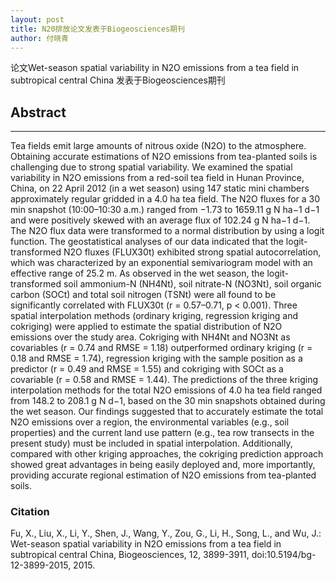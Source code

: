 ```yaml
---
layout: post
title: N20排放论文发表于Biogeosciences期刊
author: 付晓青
---
```


论文Wet-season spatial variability in N2O emissions from a tea field in subtropical central China 发表于Biogeosciences期刊


## Abstract
-----

Tea fields emit large amounts of nitrous oxide (N2O) to the atmosphere. Obtaining accurate estimations of N2O emissions from tea-planted soils is challenging due to strong spatial variability. We examined the spatial variability in N2O emissions from a red-soil tea field in Hunan Province, China, on 22 April 2012 (in a wet season) using 147 static mini chambers approximately regular gridded in a 4.0 ha tea field. The N2O fluxes for a 30 min snapshot (10:00–10:30 a.m.) ranged from −1.73 to 1659.11 g N ha−1 d−1 and were positively skewed with an average flux of 102.24 g N ha−1 d−1. The N2O flux data were transformed to a normal distribution by using a logit function. The geostatistical analyses of our data indicated that the logit-transformed N2O fluxes (FLUX30t) exhibited strong spatial autocorrelation, which was characterized by an exponential semivariogram model with an effective range of 25.2 m. As observed in the wet season, the logit-transformed soil ammonium-N (NH4Nt), soil nitrate-N (NO3Nt), soil organic carbon (SOCt) and total soil nitrogen (TSNt) were all found to be significantly correlated with FLUX30t (r = 0.57–0.71, p < 0.001). Three spatial interpolation methods (ordinary kriging, regression kriging and cokriging) were applied to estimate the spatial distribution of N2O emissions over the study area. Cokriging with NH4Nt and NO3Nt as covariables (r = 0.74 and RMSE = 1.18) outperformed ordinary kriging (r = 0.18 and RMSE = 1.74), regression kriging with the sample position as a predictor (r = 0.49 and RMSE = 1.55) and cokriging with SOCt as a covariable (r = 0.58 and RMSE = 1.44). The predictions of the three kriging interpolation methods for the total N2O emissions of 4.0 ha tea field ranged from 148.2 to 208.1 g N d−1, based on the 30 min snapshots obtained during the wet season. Our findings suggested that to accurately estimate the total N2O emissions over a region, the environmental variables (e.g., soil properties) and the current land use pattern (e.g., tea row transects in the present study) must be included in spatial interpolation. Additionally, compared with other kriging approaches, the cokriging prediction approach showed great advantages in being easily deployed and, more importantly, providing accurate regional estimation of N2O emissions from tea-planted soils.

### Citation

Fu, X., Liu, X., Li, Y., Shen, J., Wang, Y., Zou, G., Li, H., Song, L., and Wu, J.: Wet-season spatial variability in N2O emissions from a tea field in subtropical central China, Biogeosciences, 12, 3899-3911, doi:10.5194/bg-12-3899-2015, 2015. 
